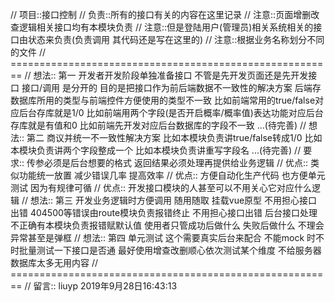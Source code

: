 // 项目::接口控制
// 负责::所有的接口有关的内容在这里记录
// 注意::页面增删改查逻辑相关接口均有本模块负责
// 注意::但是登陆用户(管理员)相关系统相关的接口由状态来负责(负责调用 其代码还是写在这里的)
// 注意::根据业务名称划分不同的文件
// ========================================================
// 想法:: 第一 开发者开发阶段单独准备接口
            不管是先开发页面还是先开发接口 接口/调用 是分开的
            目的是把接口作为前后端数据不一致性的解决方案
                    后端存数据库所用的类型与前端控件方便使用的类型不一致
                    比如前端常用的true/false对应后台存库就是1/0
                    比如前端用两个字段(是否开启概率/概率值)表达功能对应后台存库就是有值和0
                    比如前端先开发对应后台数据库的字段不一致
                    ...(待完善)
// 想法:: 第二 商议并统一不一致性解决方案
                    比如本模块负责讲true/false转成1/0
                    比如本模块负责讲两个字段整成一个
                    比如本模块负责讲重写字段名
                    ...(待完善)
// 要求:: 传参必须是后台想要的格式 返回结果必须处理再提供给业务逻辑
// 优点:: 类似功能统一放置 减少错误几率 提高效率
// 优点:: 方便自动化生产代码 也方便单元测试 因为有规律可循
// 优点:: 开发接口模块的人甚至可以不用关心它对应什么逻辑
// 想法:: 第三 开发业务逻辑时方便调用 随用随取 挂载vue原型
                不用担心接口出错 404500等错误由route模块负责报错终止
                不用担心接口出错 后台接口处理不正确有本模块负责报错赋默认值
                使用者只管成功后做什么 失败后做什么 不理会异常甚至是弹框
// 想法:: 第四 单元测试 这个需要真实后台来配合 不能mock 
                时不时批量测试一下接口是否通
                最好使用增查改删顺心依次测试某个维度 不给服务器数据库太多无用内容
// ========================================================
// 留言:: liuyp 2019年9月28日16:43:13
